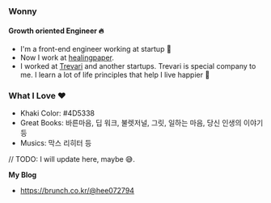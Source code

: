 ### Wonny
#### Growth oriented Engineer 🔥

- I'm a front-end engineer working at startup 🚀
- Now I work at [healingpaper](http://www.healingpaper.com/).
- I worked at [Trevari](https://trevari.co.kr/) and another startups. Trevari is special company to me. I learn a lot of life principles that help I live happier 🥰

### What I Love ❤️

- Khaki Color: #4D5338
- Great Books: 바른마음, 딥 워크, 불렛저널, 그릿, 일하는 마음, 당신 인생의 이야기 등
- Musics: 막스 리히터 등

// TODO: I will update here, maybe 😅.

**My Blog**
- https://brunch.co.kr/@hee072794

<!--
**wonny-log/wonny-log** is a ✨ _special_ ✨ repository because its `README.md` (this file) appears on your GitHub profile.

Here are some ideas to get you started:

- 🔭 I’m currently working on ...
- 🌱 I’m currently learning ...
- 👯 I’m looking to collaborate on ...
- 🤔 I’m looking for help with ...
- 💬 Ask me about ...
- 📫 How to reach me: ...
- 😄 Pronouns: ...
- ⚡ Fun fact: ...
-->
